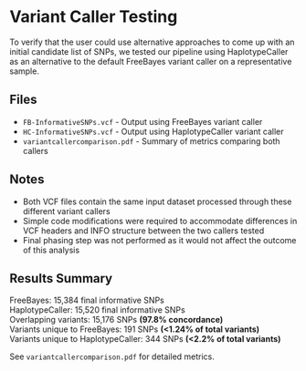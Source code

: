 # Variant Caller Testing

To verify that the user could use alternative approaches to come up with an initial candidate list of SNPs, we tested our pipeline using HaplotypeCaller as an alternative to the default FreeBayes variant caller on a representative sample.

## Files

- `FB-InformativeSNPs.vcf` - Output using FreeBayes variant caller
- `HC-InformativeSNPs.vcf` - Output using HaplotypeCaller variant caller  
- `variantcallercomparison.pdf` - Summary of metrics comparing both callers

## Notes

- Both VCF files contain the same input dataset processed through these different variant callers
- Simple code modifications were required to accommodate differences in VCF headers and INFO structure between the two callers tested
- Final phasing step was not performed as it would not affect the outcome of this analysis

## Results Summary

FreeBayes: 15,384 final informative SNPs  
HaplotypeCaller: 15,520 final informative SNPs  
Overlapping variants: 15,176 SNPs **(97.8% concordance)**  
Variants unique to FreeBayes: 191 SNPs **(<1.24% of total variants)**  
Variants unique to HaplotypeCaller: 344 SNPs **(<2.2% of total variants)**  

See `variantcallercomparison.pdf` for detailed metrics.
